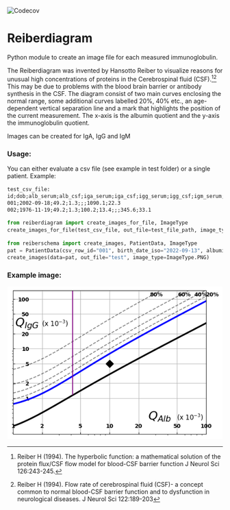 ![Codecov](https://img.shields.io/codecov/c/github/sk359/reiberdiagram)


# Reiberdiagram

Python module to create an image file for each measured immunoglobulin.

The Reiberdiagram was invented by Hansotto Reiber to visualize reasons for unusual high concentrations of proteins
in the Cerebrospinal fluid (CSF).[^1][^2] This may be due to problems with the blood brain barrier or antibody
synthesis in the CSF. The diagram consist of two main curves enclosing the normal range, some additional curves
labelled 20%, 40% etc., an age-dependent vertical separation line and a mark that highlights the position of the 
current measurement. The x-axis is the albumin quotient and the y-axis the immunoglobulin quotient.

Images can be created for IgA, IgG and IgM

### Usage:

You can either evaluate a csv file (see example in test folder) or a single patient. Example:

```
test_csv_file:
id;dob;alb_serum;alb_csf;iga_serum;iga_csf;igg_serum;igg_csf;igm_serum;igm_csf
001;2002-09-18;49.2;1.3;;;1090.1;22.3
002;1976-11-19;49.2;1.3;100.2;13.4;;;345.6;33.1
```

```python
from reiberdiagram import create_images_for_file, ImageType
create_images_for_file(test_csv_file, out_file=test_file_path, image_type=ImageType.PNG)
```

```python
from reiberschema import create_images, PatientData, ImageType
pat = PatientData(csv_row_id="001", birth_date_iso="2022-09-13", albumin_serum=1000, albumin_csf=10, igg_serum=133.5, igg_csf=1.5)
create_images(data=pat, out_file="test", image_type=ImageType.PNG)
```

### Example image:

![Example diagram for IgG](/tests/baseline_IgG.png)

[^1]: Reiber H (1994). The hyperbolic function: a mathematical solution of the protein flux/CSF flow model 
for blood-CSF barrier function J Neurol Sci 126:243-245.

[^2]: Reiber H (1994). Flow rate of cerebrospinal fluid (CSF)- a concept common to normal blood-CSF barrier function 
and to dysfunction in neurological diseases. J Neurol Sci 122:189-203
